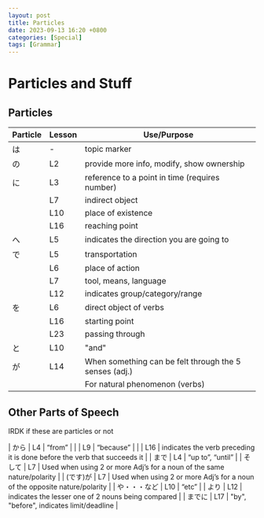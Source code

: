 ```yaml
--- 
layout: post 
title: Particles
date: 2023-09-13 16:20 +0800 
categories: [Special]
tags: [Grammar]
---
```

 
# Particles and Stuff

## Particles

| Particle | Lesson | Use/Purpose |
| -- | -- | -- |
| は | - | topic marker |
| の | L2 | provide more info, modify, show ownership
| に | L3 | reference to a point in time (requires number)
| | L7 | indirect object |
| | L10 | place of existence |
| | L16 | reaching point |
| へ | L5 |  indicates the direction you are going to
| で | L5 | transportation |
| | L6 | place of action |
| | L7 | tool, means, language |
| | L12 | indicates group/category/range |
| を | L6 | direct object of verbs |
| | L16 | starting point |
| | L23 | passing through |
| と | L10 | "and" |
| が | L14 | When something can be felt through the 5 senses (adj.) |
| | | For natural phenomenon (verbs) | 

## Other Parts of Speech
IRDK if these are particles or not

| から | L4 | “from” |
| | L9 | “because” |
| | L16 | indicates the verb preceding it is done before the verb that succeeds it |
| まで | L4 | “up to”, “until” |
| そして  | L7 | Used when using 2 or more Adj’s for a noun of the same nature/polarity | 
| (です)が | L7 | Used when using 2 or more Adj’s for a noun of the opposite nature/polarity | 
| や・・・など | L10 | “etc” |
| より | L12 | indicates the lesser one of 2 nouns being compared |
| までに | L17 | "by", "before", indicates limit/deadline |
